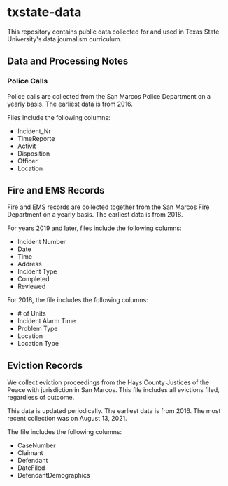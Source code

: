 # txstate-data

This repository contains public data collected for and used in Texas State University's data journalism curriculum.

## Data and Processing Notes

### Police Calls

Police calls are collected from the San Marcos Police Department on a yearly basis. The earliest data is from 2016.

Files include the following columns:

- Incident_Nr
- TimeReporte
- Activit
- Disposition
- Officer
- Location

## Fire and EMS Records

Fire and EMS records are collected together from the San Marcos Fire Department on a yearly basis. The earliest data is from 2018.

For years 2019 and later, files include the following columns:

- Incident Number
- Date
- Time
- Address
- Incident Type
- Completed
- Reviewed

For 2018, the file includes the following columns:

- \# of Units
- Incident Alarm Time
- Problem Type
- Location
- Location Type


## Eviction Records

We collect eviction proceedings from the Hays County Justices of the Peace with jurisdiction in San Marcos. This file includes all evictions filed, regardless of outcome.

This data is updated periodically. The earliest data is from 2016. The most recent collection was on August 13, 2021.

The file includes the following columns:

- CaseNumber
- Claimant
- Defendant
- DateFiled
- DefendantDemographics
